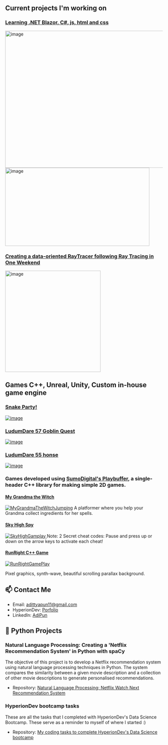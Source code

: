 ## Current projects I'm working on

### [Learning .NET Blazor, C#, js, html and css](https://github.com/AdiPun/dotnet-blazor-example-applications)
<img width="577" height="438" alt="image" src="https://github.com/user-attachments/assets/f0b2a4b6-af4d-4d7c-a228-c3f431908baf" />
<img width="461" height="250" alt="image" src="https://github.com/user-attachments/assets/5eb29508-85b4-4bc1-8e4c-d1bb63853c95" />

### [Creating a data-oriented RayTracer following Ray Tracing in One Weekend](https://github.com/AdiPun/RayTracer)
<img width="305" height="324" alt="image" src="https://github.com/user-attachments/assets/b7e2a714-ca0e-4aad-8272-7d581b448420" />

## Games C++, Unreal, Unity, Custom in-house game engine

### [Snake Party!](https://www.sumo-digital.com/sumo-digital-academy-create-a-halftime-hit-for-sheffield-wednesday-football-club/)
[![image](https://github.com/user-attachments/assets/92ae3df9-ac48-4b38-b48a-7af76b753d32)](https://www.sumo-digital.com/sumo-digital-academy-create-a-halftime-hit-for-sheffield-wednesday-football-club/)

### [LudumDare 57 Goblin Quest](https://rickylee.itch.io/goblin-quest)
[![image](https://github.com/user-attachments/assets/5ca4df48-f543-4106-bdb9-826dc2b4ac9a)](https://rickylee.itch.io/goblin-quest)

### [LudumDare 55 honse](https://rickylee.itch.io/honse)
[![image](https://github.com/user-attachments/assets/d1e571be-a307-40f5-a8d5-e242ef20be6e)](https://rickylee.itch.io/honse)

  ### Games developed using [SumoDigital's Playbuffer](https://github.com/sumo-digital-academy/playbuffer), a single-header C++ library for making simple 2D games.

#### [My Grandma the Witch](https://github.com/AdiPun/MyGrandmaTheWitch)
[![MyGrandmaTheWitchJumping](https://github.com/AdiPun/AdiPun/assets/119054941/67b0976c-f8cd-40a5-a0bc-563475eff51c)](https://github.com/AdiPun/MyGrandmaTheWitch)
A platformer where you help your Grandma collect ingredients for her spells.

#### [Sky High Spy](https://github.com/AdiPun/Sky-High-Spy)
[![SkyHighGamplay](https://github.com/AdiPun/AdiPun/assets/119054941/7908dd50-5e56-4675-9d97-57d62c1fd49b)
](https://github.com/AdiPun/Sky-High-Spy)
Note: 2 Secret cheat codes: Pause and press up or down on the arrow keys to activate each cheat!

#### [RunRight C++ Game](https://github.com/AdiPun/Playbuffer-RunRight)
[![RunRightGamePlay](https://github.com/AdiPun/AdiPun/assets/119054941/c8f400ed-3c24-4bf0-9908-4b8c990735f5)
](https://github.com/AdiPun/Playbuffer-RunRight)

Pixel graphics, synth-wave, beautiful scrolling parallax background.

## 📫 Contact Me
- Email: [adittyapun11@gmail.com](adittyapun11@gmail.com)
- HyperionDev: [Porfolio](https://www.hyperiondev.com/portfolio/141251/)
- LinkedIn: [AdiPun](https://www.linkedin.com/in/adipun/)

## 🐍 Python Projects

### Natural Language Processing: Creating a 'Netflix Recommendation System' in Python with spaCy
The objective of this project is to develop a Netflix recommendation system using natural language processing techniques in Python. The system compares the similarity between a given movie description and a collection of other movie descriptions to generate personalised recommendations.

- Repository: [Natural Language Processing: Netflix Watch Next Recommendation System](https://github.com/AdiPun/NLP-Netflix-Watch-Next-Recommendation-System)

### HyperionDev bootcamp tasks
These are all the tasks that I completed with HyperionDev's Data Science Bootcamp.
These serve as a reminder to myself of where I started :)

- Repository: [My coding tasks to complete HyperionDev's Data Science bootcamp](https://github.com/AdiPun/HyperionDevTasks)

